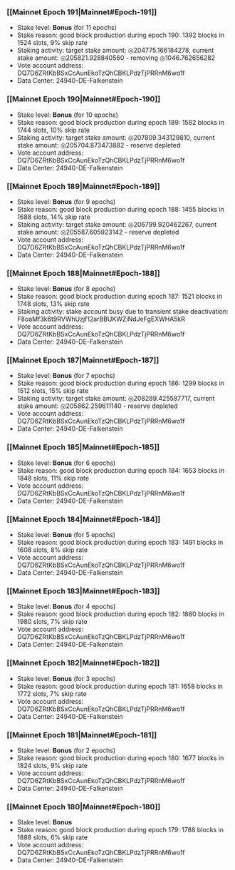 ### [[Mainnet Epoch 191|Mainnet#Epoch-191]]
* Stake level: **Bonus** (for 11 epochs)
* Stake reason: good block production during epoch 190: 1392 blocks in 1524 slots, 9% skip rate
* Staking activity: target stake amount: ◎204775.166184278, current stake amount: ◎205821.928840560 - removing ◎1046.762656282
* Vote account address: DQ7D6ZRtKbBSxCcAunEkoTzQhCBKLPdzTjPRRnM6wo1f
* Data Center: 24940-DE-Falkenstein
### [[Mainnet Epoch 190|Mainnet#Epoch-190]]
* Stake level: **Bonus** (for 10 epochs)
* Stake reason: good block production during epoch 189: 1582 blocks in 1744 slots, 10% skip rate
* Staking activity: target stake amount: ◎207809.343129810, current stake amount: ◎205704.873473882 - reserve depleted
* Vote account address: DQ7D6ZRtKbBSxCcAunEkoTzQhCBKLPdzTjPRRnM6wo1f
* Data Center: 24940-DE-Falkenstein
### [[Mainnet Epoch 189|Mainnet#Epoch-189]]
* Stake level: **Bonus** (for 9 epochs)
* Stake reason: good block production during epoch 188: 1455 blocks in 1688 slots, 14% skip rate
* Staking activity: target stake amount: ◎206799.920462267, current stake amount: ◎205587.605923142 - reserve depleted
* Vote account address: DQ7D6ZRtKbBSxCcAunEkoTzQhCBKLPdzTjPRRnM6wo1f
* Data Center: 24940-DE-Falkenstein
### [[Mainnet Epoch 188|Mainnet#Epoch-188]]
* Stake level: **Bonus** (for 8 epochs)
* Stake reason: good block production during epoch 187: 1521 blocks in 1748 slots, 13% skip rate
* Staking activity: stake account busy due to transient stake deactivation: F8oaMf3k6t9RVWhUzjf12arBBUKWZiNdJeFgEXWHA5kR
* Vote account address: DQ7D6ZRtKbBSxCcAunEkoTzQhCBKLPdzTjPRRnM6wo1f
* Data Center: 24940-DE-Falkenstein
### [[Mainnet Epoch 187|Mainnet#Epoch-187]]
* Stake level: **Bonus** (for 7 epochs)
* Stake reason: good block production during epoch 186: 1299 blocks in 1512 slots, 15% skip rate
* Staking activity: target stake amount: ◎208289.425587717, current stake amount: ◎205862.259611140 - reserve depleted
* Vote account address: DQ7D6ZRtKbBSxCcAunEkoTzQhCBKLPdzTjPRRnM6wo1f
* Data Center: 24940-DE-Falkenstein
### [[Mainnet Epoch 185|Mainnet#Epoch-185]]
* Stake level: **Bonus** (for 6 epochs)
* Stake reason: good block production during epoch 184: 1653 blocks in 1848 slots, 11% skip rate
* Vote account address: DQ7D6ZRtKbBSxCcAunEkoTzQhCBKLPdzTjPRRnM6wo1f
* Data Center: 24940-DE-Falkenstein
### [[Mainnet Epoch 184|Mainnet#Epoch-184]]
* Stake level: **Bonus** (for 5 epochs)
* Stake reason: good block production during epoch 183: 1491 blocks in 1608 slots, 8% skip rate
* Vote account address: DQ7D6ZRtKbBSxCcAunEkoTzQhCBKLPdzTjPRRnM6wo1f
* Data Center: 24940-DE-Falkenstein
### [[Mainnet Epoch 183|Mainnet#Epoch-183]]
* Stake level: **Bonus** (for 4 epochs)
* Stake reason: good block production during epoch 182: 1860 blocks in 1980 slots, 7% skip rate
* Vote account address: DQ7D6ZRtKbBSxCcAunEkoTzQhCBKLPdzTjPRRnM6wo1f
* Data Center: 24940-DE-Falkenstein
### [[Mainnet Epoch 182|Mainnet#Epoch-182]]
* Stake level: **Bonus** (for 3 epochs)
* Stake reason: good block production during epoch 181: 1658 blocks in 1772 slots, 7% skip rate
* Vote account address: DQ7D6ZRtKbBSxCcAunEkoTzQhCBKLPdzTjPRRnM6wo1f
* Data Center: 24940-DE-Falkenstein
### [[Mainnet Epoch 181|Mainnet#Epoch-181]]
* Stake level: **Bonus** (for 2 epochs)
* Stake reason: good block production during epoch 180: 1677 blocks in 1824 slots, 9% skip rate
* Vote account address: DQ7D6ZRtKbBSxCcAunEkoTzQhCBKLPdzTjPRRnM6wo1f
* Data Center: 24940-DE-Falkenstein
### [[Mainnet Epoch 180|Mainnet#Epoch-180]]
* Stake level: **Bonus**
* Stake reason: good block production during epoch 179: 1788 blocks in 1888 slots, 6% skip rate
* Vote account address: DQ7D6ZRtKbBSxCcAunEkoTzQhCBKLPdzTjPRRnM6wo1f
* Data Center: 24940-DE-Falkenstein